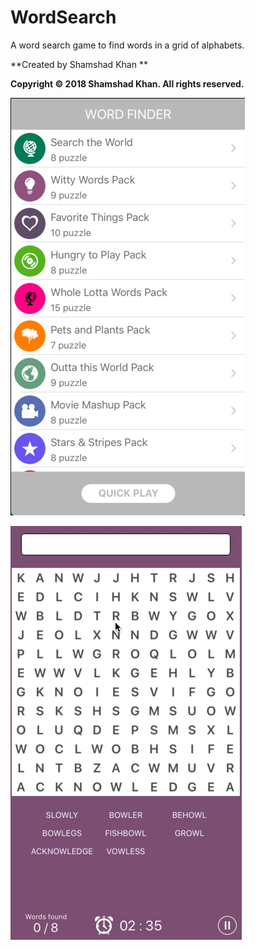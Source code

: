 # WordSearch
A word search game to find words in a grid of alphabets.

**Created by Shamshad Khan **

**Copyright © 2018 Shamshad Khan. All rights reserved.**


![alt home](home.png)

![alt home](demo.gif)


